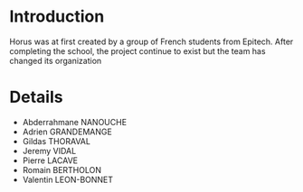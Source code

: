 # Introduction #

Horus was at first created by a group of French students from Epitech.
After completing the school, the project continue to exist but the team has changed its organization








# Details #
  * Abderrahmane NANOUCHE
  * Adrien GRANDEMANGE
  * Gildas THORAVAL
  * Jeremy VIDAL
  * Pierre LACAVE
  * Romain BERTHOLON
  * Valentin LEON-BONNET